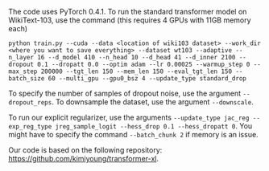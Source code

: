 The code uses PyTorch 0.4.1. To run the standard transformer model on WikiText-103, use the command (this requires 4 GPUs with 11GB memory each)
 
```python train.py --cuda --data <location of wiki103 dataset> --work_dir <where you want to save everything> --dataset wt103 --adaptive --n_layer 16 --d_model 410 --n_head 10 --d_head 41 --d_inner 2100 --dropout 0.1 --dropatt 0.0 --optim adam --lr 0.00025 --warmup_step 0 --max_step 200000 --tgt_len 150 --mem_len 150 --eval_tgt_len 150 --batch_size 60 --multi_gpu --gpu0_bsz 4 --update_type standard_drop```

To specify the number of samples of dropout noise, use the argument ```--dropout_reps```. To downsample the dataset, use the argument ```--downscale```.

To run our explicit regularizer, use the arguments ```--update_type jac_reg --exp_reg_type jreg_sample_logit --hess_drop 0.1 --hess_dropatt 0```. You might have to specify the command ```--batch_chunk 2``` if memory is an issue.

Our code is based on the following repository: https://github.com/kimiyoung/transformer-xl.
